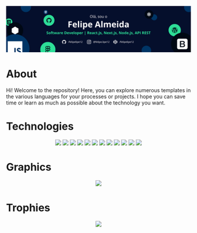 <img src="img/Banner.png" />


# About

Hi! Welcome to the repository! Here, you can explore numerous templates in the various languages for your processes or projects. I hope you can save time or learn as much as possible about the technology you want.


# Technologies

<div align="center">
  <img src="https://img.shields.io/badge/HTML5-050f2c?style=for-the-badge&logo=html5&logoColor=2dde98"/>
  <img src="https://img.shields.io/badge/CSS3-050f2c?style=for-the-badge&logo=css3&logoColor=2dde98"/>
  <img src="https://img.shields.io/badge/JavaScript-050f2c?style=for-the-badge&logo=javascript&logoColor=2dde98"/>
  <img src="https://img.shields.io/badge/TypeScript-050f2c?style=for-the-badge&logo=typescript&logoColor=2dde98"/>
  <img src="https://img.shields.io/badge/Bootstrap-050f2c?style=for-the-badge&logo=bootstrap&logoColor=2dde98">
  <img src="https://img.shields.io/badge/MongoDB-050f2c?style=for-the-badge&logo=mongodb&logoColor=2dde98">
  <img src="https://img.shields.io/badge/Node%20js-050f2c?style=for-the-badge&logo=nodedotjs&logoColor=2dde98">
  <img src="https://img.shields.io/badge/React-050f2c?style=for-the-badge&logo=react&logoColor=2dde98">
  <img src="https://img.shields.io/badge/next%20js-050f2c?style=for-the-badge&logo=nextdotjs&logoColor=2dde98">
  <img src="https://img.shields.io/badge/Chakra--UI-050f2c?style=for-the-badge&logo=chakra-ui&logoColor=2dde98"/>
  <img src="https://img.shields.io/badge/Tailwind_CSS-050f2c?style=for-the-badge&logo=tailwind-css&logoColor=2dde98"/>
  <img src="https://img.shields.io/badge/Wordpress-050f2c?style=for-the-badge&logo=wordpress&logoColor=2dde98"/>
</div>


# Graphics

<div align="center">
  <img src="https://github-readme-stats.vercel.app/api?username=felipelipe12&show_icons=true&theme=algolia">
</div>


# Trophies

<div align="center">
  <img src="https://github-profile-trophy.vercel.app/?username=felipelipe12&theme=algolia&column=4&margin-w=5" />
</div>
